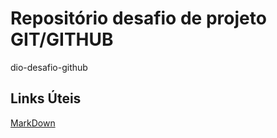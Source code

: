 # Repositório desafio de projeto GIT/GITHUB
dio-desafio-github

## Links Úteis
[MarkDown](https://www.markdownguide.org/basic-syntax/)
